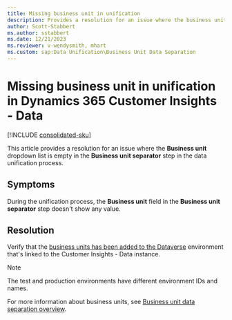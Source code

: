 ```yaml
---
title: Missing business unit in unification
description: Provides a resolution for an issue where the business unit is missing in the unification steps in Microsoft Dynamics 365 Customer Insights - Data.
author: Scott-Stabbert
ms.author: sstabbert
ms.date: 12/21/2023
ms.reviewer: v-wendysmith, mhart
ms.custom: sap:Data Unification\Business Unit Data Separation
---
```

# Missing business unit in unification in Dynamics 365 Customer Insights - Data

[!INCLUDE [consolidated-sku](../../includes/consolidated-sku.md)]

This article provides a resolution for an issue where the **Business unit** dropdown list is empty in the **Business unit separator** step in the data unification process.

## Symptoms

During the unification process, the **Business unit** field in the **Business unit separator** step doesn't show any value.

## Resolution

Verify that the [business units has been added to the Dataverse](/power-platform/admin/create-edit-business-units) environment that's linked to the Customer Insights - Data instance.

> [!NOTE]
> The test and production environments have different environment IDs and names.

For more information about business units, see [Business unit data separation overview](/dynamics365/customer-insights/data/business-units-data-separation).
